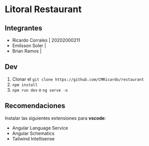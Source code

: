 # Litoral Restaurant

## Integrantes
- Ricardo Corrales | 20202000211
- Emilsson Soler | 
- Brian Ramos | 

## Dev
1. Clonar el ```git clone https://github.com/CMRicardo/restaurant```
2. ```npm install```
3. ```npm run dev``` o ```ng serve -o```

## Recomendaciones
Instalar las siguientes extensiones para **vscode**:
- Angular Language Service
- Angular Schematics
- Tailwind Intellisense